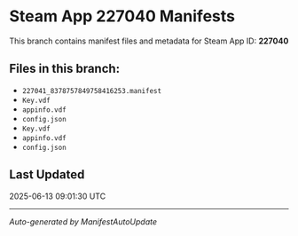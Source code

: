 # Steam App 227040 Manifests

This branch contains manifest files and metadata for Steam App ID: **227040**

## Files in this branch:
- `227041_8378757849758416253.manifest`
- `Key.vdf`
- `appinfo.vdf`
- `config.json`
- `Key.vdf`
- `appinfo.vdf`
- `config.json`

## Last Updated
2025-06-13 09:01:30 UTC

---
*Auto-generated by ManifestAutoUpdate*
